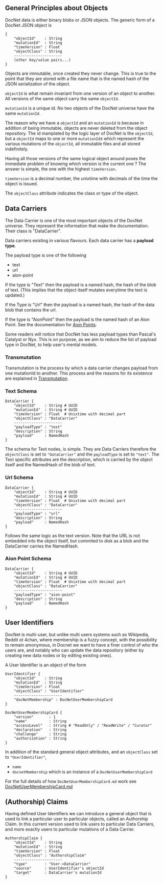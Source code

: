 ## General Principles about Objects

DocNet data is either binary blobs or JSON objects. The generic form of a DocNet JSON object is

```
{
	"objectId"    : String
	"mutationId"  : String
	"timeVersion" : Float
	"objectClass" : String
	----------------------
    (other key/value pairs...)
}
```

Objects are immutable, once created they never change. This is true to the point that they are stored with a file name that is the named hash of the JSON serialization of the object.  

`objectId` is what remain invariant from one version of an object to another. All versions of the same object carry the same `objectId`. 

`mutationId` is a unique id. No two objects of the DocNet universe have the same `mutationId`.

The reason why we have a `objectId` and an `mutationId` is because in addition of being immutable, objects are never deleted from the object repository. The id maniplated by the logic layer of DocNet is the `objectId`, but a `objectId` maps to one or more `mutationId`s which represent the various mutations of the `objectId`, all immutable files and all stored indefinitely.

Having all those versions of the same logical object around poses the immediate problem of knowing which version is the current one ? The answer is simple, the one with the highest `timeVersion`. 

`timeVersion` is a decimal number, the unixtime with decimals of the time the object is issued.

The `objectClass` attribute indicates the class or type of the object. 

## Data Carriers

The Data Carrier is one of the most important objects of the DocNet universe. They represent the information that make the documentation. Their class is "DataCarrier".

Data carriers existing in various flavours. Each data carrier has a **payload type**. 

The payload type is one of the following

- text 
- url
- aion-point

If the type is "Text" then the payload is a named hash, the hash of the blob of text. (This implies that the object itself mutates everytime the text is updated.)

If the Type is "Url" then the payload is a named hash, the hash of the data blob that contains the url. 

If the type is "AionPoint" then the payload is the named hash of an Aion Point. See the documentation for [Aion Points](Aion-Points.md).

Some readers will notice that DocNet has less payload types than Pascal's Catalyst or Nyx. This is on purpose, as we aim to reduce the list of payload type in DocNet, to help user's mental models. 

### Transmutation

Transmutation is the process by which a data carrier changes payload from one mutationId to another. This process and the reasons for its existence are explained in [Transmutation](Transmutation.md).

### Text Schema

```
DataCarrier {
	"objectId"    : String # UUID
	"mutationId"  : String # UUID
	"timeVersion" : Float  # Unixtime with decimal part
	"objectClass" : "DataCarrier"
	----------------------
	"payloadType" : "text"
	"description" : String
	"payload"     : NamedHash
}
```

The schema for Text nodes, is simple. They are Data Carriers therefore the `objectClass` is set to `"DataCarrier"` and the `payloadType` is set to `"text"`. The Text specific attributes are the description, which is carried by the object itself and the NamedHash of the blob of text.  

### Url Schema

```
DataCarrier {
	"objectId"    : String # UUID
	"mutationId"  : String # UUID
	"timeVersion" : Float  # Unixtime with decimal part
	"objectClass" : "DataCarrier"
	----------------------
	"payloadType" : "url"
	"description" : String
	"payload"     : NamedHash
}
```

Follows the same logic as the text version. Note that the URL is not embedded into the object itself, but commited to disk as a blob and the DataCarrier carries the NamedHash.

### Aion Point Schema

```
DataCarrier {
	"objectId"    : String # UUID
	"mutationId"  : String # UUID
	"timeVersion" : Float  # Unixtime with decimal part
	"objectClass" : "DataCarrier"
	----------------------
	"payloadType" : "aion-point"
	"description" : String
	"payload"     : NamedHash
}
```

## User Identifiers

DocNet is multi-user, but unlike multi users systems such as Wikipedia, Reddit ot 4chan, where membership is a fuzzy concept, with the possibility to remain amonymous, in Docnet we want to have a finer control of who the users are, and notably who can update the data repository (either by creating new data nodes or by editing existing ones). 

A User Identifier is an object of the form

```
UserIdentifier {
	"objectId"    : String
	"mutationId"  : String
	"timeVersion" : Float
	"objectClass" : "UserIdentifier"
	----------------------
	"docNetMembership" : DocNetUserMembershipCard
}

DocNetUserMembershipCard { 
	"version"       : 1
	"name"          : String
	"accessLevel"   : String # "ReadOnly" / "ReadWrite" / "Curator"
	"declaration"   : String
	"challenge"     : String
	"authorization" : String
}
```

In addition of the standard general object attributes, and an `objectClass` set to `"UserIdentifier"`, 

- `name` 
- `docnetMembership` which is an instance of a `DocNetUserMembershipCard`

For the full details of how `DocNetUserMembershipCard.md` work see [DocNetUserMembershipCard.md](DocNetUserMembershipCard.md)

## (Authorship) Claims

Having defined User Identifiers we can introduce a general object that is used to link a particular user to particular objects, called an Authorship Claim. In this current version used to link users to particular Data Carriers, and more exactly users to particular mutations of a Data Carrier.

```
AuthorshipClaim {
	"objectId"    : String
	"mutationId"  : String
	"timeVersion" : Float
	"objectClass" : "AuthorshipClaim"
	----------------------
	"type"        : "User->DataCarrier"
	"source"      : UserIdentifier's objectId
	"target"      : DataCarrier's mutationId 
}
```